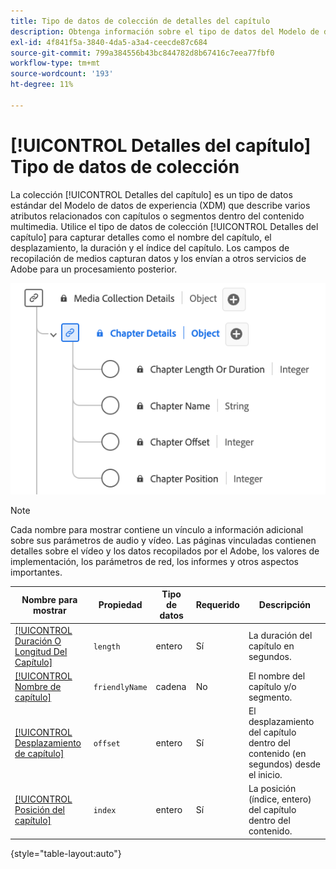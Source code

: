 ```yaml
---
title: Tipo de datos de colección de detalles del capítulo
description: Obtenga información sobre el tipo de datos del Modelo de datos de experiencia (XDM) de recopilación de detalles del capítulo.
exl-id: 4f841f5a-3840-4da5-a3a4-ceecde87c684
source-git-commit: 799a384556b43bc844782d8b67416c7eea77fbf0
workflow-type: tm+mt
source-wordcount: '193'
ht-degree: 11%

---
```


# [!UICONTROL Detalles del capítulo] Tipo de datos de colección

La colección [!UICONTROL Detalles del capítulo] es un tipo de datos estándar del Modelo de datos de experiencia (XDM) que describe varios atributos relacionados con capítulos o segmentos dentro del contenido multimedia. Utilice el tipo de datos de colección [!UICONTROL Detalles del capítulo] para capturar detalles como el nombre del capítulo, el desplazamiento, la duración y el índice del capítulo. Los campos de recopilación de medios capturan datos y los envían a otros servicios de Adobe para un procesamiento posterior.

![Un diagrama del tipo de datos de la colección de detalles del capítulo.](../images/data-types/chapter-details-collection.png)

>[!NOTE]
>
>Cada nombre para mostrar contiene un vínculo a información adicional sobre sus parámetros de audio y vídeo. Las páginas vinculadas contienen detalles sobre el vídeo y los datos recopilados por el Adobe, los valores de implementación, los parámetros de red, los informes y otros aspectos importantes.

| Nombre para mostrar | Propiedad | Tipo de datos | Requerido | Descripción |
|-------------------------------------------------------------------------------------------------------------------------------------------------------------------------|---------------|-----------|----------|---------------------------------------------------|
| [[!UICONTROL Duración O Longitud Del Capítulo]](https://experienceleague.adobe.com/docs/media-analytics/using/implementation/variables/chapter-parameters.html?lang=es#chapter-length) | `length` | entero | Sí | La duración del capítulo en segundos. |
| [[!UICONTROL Nombre de capítulo]](https://experienceleague.adobe.com/docs/media-analytics/using/implementation/variables/chapter-parameters.html?lang=es#chapter-name) | `friendlyName` | cadena | No | El nombre del capítulo y/o segmento. |
| [[!UICONTROL Desplazamiento de capítulo]](https://experienceleague.adobe.com/docs/media-analytics/using/implementation/variables/chapter-parameters.html?lang=es#chapter-offset) | `offset` | entero | Sí | El desplazamiento del capítulo dentro del contenido (en segundos) desde el inicio. |
| [[!UICONTROL Posición del capítulo]](https://experienceleague.adobe.com/docs/media-analytics/using/implementation/variables/chapter-parameters.html?lang=es#chapter-position) | `index` | entero | Sí | La posición (índice, entero) del capítulo dentro del contenido. |

{style="table-layout:auto"}
